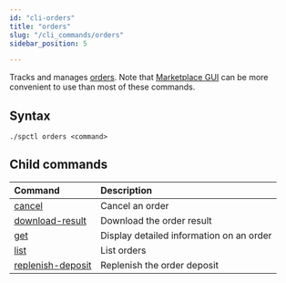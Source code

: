 ```yaml
---
id: "cli-orders"
title: "orders"
slug: "/cli_commands/orders"
sidebar_position: 5

---
```


Tracks and manages [orders](/developers/fundamentals/orders). Note that [Marketplace GUI](/developers/marketplace) can be more convenient to use than most of these commands.

## Syntax

```
./spctl orders <command>
```

## Child commands

|**Command**|**Description**|
| :- | :- |
|[cancel](/developers/cli_commands/orders/cancel)|Cancel an order|
|[download-result](/developers/cli_commands/orders/download-result)|Download the order result|
|[get](/developers/cli_commands/orders/get)|Display detailed information on an order|
|[list](/developers/cli_commands/orders/list)|List orders|
|[replenish-deposit](/developers/cli_commands/orders/replenish-deposit)|Replenish the order deposit|